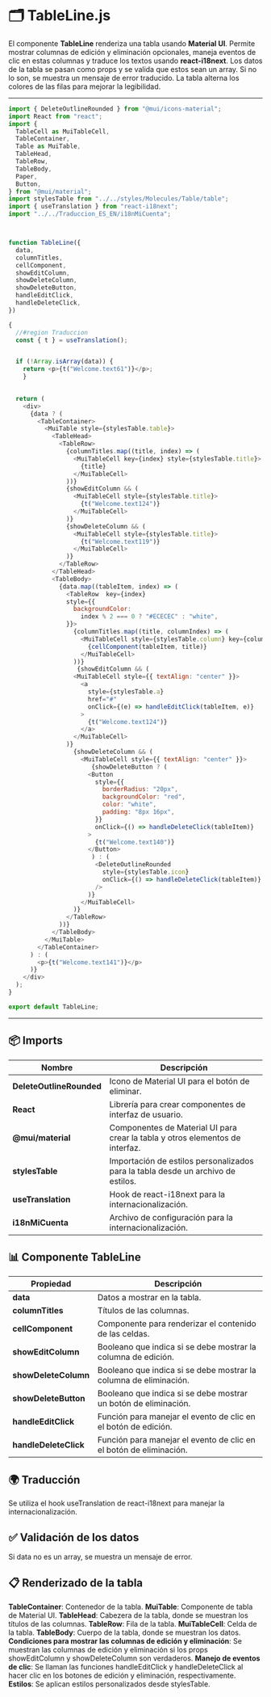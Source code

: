 # 🗂️ TableLine.js

El componente **TableLine** renderiza una tabla usando **Material UI**. Permite mostrar columnas de edición y eliminación opcionales, maneja eventos de clic en estas columnas y traduce los textos usando **react-i18next**. Los datos de la tabla se pasan como props y se valida que estos sean un array. Si no lo son, se muestra un mensaje de error traducido. La tabla alterna los colores de las filas para mejorar la legibilidad.

---

```js
import { DeleteOutlineRounded } from "@mui/icons-material";
import React from "react";
import {
  TableCell as MuiTableCell,
  TableContainer,
  Table as MuiTable,
  TableHead,
  TableRow,
  TableBody,
  Paper,
  Button,
} from "@mui/material";
import stylesTable from "../../styles/Molecules/Table/table";
import { useTranslation } from "react-i18next";
import "../../Traduccion_ES_EN/i18nMiCuenta";



function TableLine({
  data,
  columnTitles,
  cellComponent,
  showEditColumn,
  showDeleteColumn,
  showDeleteButton,
  handleEditClick,
  handleDeleteClick,
}) 

{
  //#region Traduccion
  const { t } = useTranslation();


  if (!Array.isArray(data)) {
    return <p>{t("Welcome.text61")}</p>;
    }
    

  return (
    <div>
      {data ? (
        <TableContainer>
          <MuiTable style={stylesTable.table}>
            <TableHead>
              <TableRow>
                {columnTitles.map((title, index) => (
                  <MuiTableCell key={index} style={stylesTable.title}>
                    {title}
                  </MuiTableCell>
                ))}
                {showEditColumn && (
                  <MuiTableCell style={stylesTable.title}>
                    {t("Welcome.text124")}
                  </MuiTableCell>
                )}
                {showDeleteColumn && (
                  <MuiTableCell style={stylesTable.title}>
                    {t("Welcome.text119")}
                  </MuiTableCell>
                )}
              </TableRow>
            </TableHead>
            <TableBody>
              {data.map((tableItem, index) => (
                <TableRow  key={index}
                style={{
                  backgroundColor:
                    index % 2 === 0 ? "#ECECEC" : "white",
                }}>
                  {columnTitles.map((title, columnIndex) => (
                    <MuiTableCell style={stylesTable.column} key={columnIndex}>
                      {cellComponent(tableItem, title)}
                    </MuiTableCell>
                  ))}
                   {showEditColumn && (
                  <MuiTableCell style={{ textAlign: "center" }}>
                    <a
                      style={stylesTable.a}
                      href="#"
                      onClick={(e) => handleEditClick(tableItem, e)}
                    >
                      {t("Welcome.text124")}
                    </a>
                  </MuiTableCell>
                )}
                  {showDeleteColumn && (
                    <MuiTableCell style={{ textAlign: "center" }}>
                       {showDeleteButton ? (
                      <Button
                        style={{
                          borderRadius: "20px",
                          backgroundColor: "red",
                          color: "white",
                          padding: "8px 16px",
                        }}
                        onClick={() => handleDeleteClick(tableItem)}
                      >
                        {t("Welcome.text140")}
                      </Button>
                       ) : (
                        <DeleteOutlineRounded
                          style={stylesTable.icon}
                          onClick={() => handleDeleteClick(tableItem)}
                        />
                      )}
                    </MuiTableCell>
                  )}
                </TableRow>
              ))}
            </TableBody>
          </MuiTable>
        </TableContainer>
      ) : (
        <p>{t("Welcome.text141")}</p>
      )}
    </div>
  );
}

export default TableLine;

```

--- 

## 📦 Imports

| **Nombre**               | **Descripción**                                           |
|-------------------------|----------------------------------------------------------|
| **DeleteOutlineRounded** | Icono de Material UI para el botón de eliminar.          |
| **React**               | Librería para crear componentes de interfaz de usuario.   |
| **@mui/material**       | Componentes de Material UI para crear la tabla y otros elementos de interfaz. |
| **stylesTable**         | Importación de estilos personalizados para la tabla desde un archivo de estilos. |
| **useTranslation**      | Hook de react-i18next para la internacionalización.      |
| **i18nMiCuenta**       | Archivo de configuración para la internacionalización.    |

## 📊 Componente TableLine

| **Propiedad**          | **Descripción**                                           |
|------------------------|----------------------------------------------------------|
| **data**               | Datos a mostrar en la tabla.                             |
| **columnTitles**       | Títulos de las columnas.                                 |
| **cellComponent**      | Componente para renderizar el contenido de las celdas.  |
| **showEditColumn**     | Booleano que indica si se debe mostrar la columna de edición. |
| **showDeleteColumn**   | Booleano que indica si se debe mostrar la columna de eliminación. |
| **showDeleteButton**   | Booleano que indica si se debe mostrar un botón de eliminación. |
| **handleEditClick**    | Función para manejar el evento de clic en el botón de edición. |
| **handleDeleteClick**  | Función para manejar el evento de clic en el botón de eliminación. |

## 🌍 Traducción

Se utiliza el hook useTranslation de react-i18next para manejar la internacionalización.

## ✅ Validación de los datos

Si data no es un array, se muestra un mensaje de error.

## 📋 Renderizado de la tabla

**TableContainer**: Contenedor de la tabla.
**MuiTable**: Componente de tabla de Material UI.
**TableHead**: Cabezera de la tabla, donde se muestran los títulos de las columnas.
**TableRow**: Fila de la tabla.
**MuiTableCell**: Celda de la tabla.
**TableBody**: Cuerpo de la tabla, donde se muestran los datos.
**Condiciones para mostrar las columnas de edición y eliminación**: Se muestran las columnas de edición y eliminación si los props showEditColumn y showDeleteColumn son verdaderos.
**Manejo de eventos de clic**: Se llaman las funciones handleEditClick y handleDeleteClick al hacer clic en los botones de edición y eliminación, respectivamente.
**Estilos**: Se aplican estilos personalizados desde stylesTable.